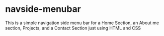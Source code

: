 # navside-menubar
This is a simple navigation side menu bar for a Home Section, an About me section, Projects, and a Contact Section just using HTML and CSS
